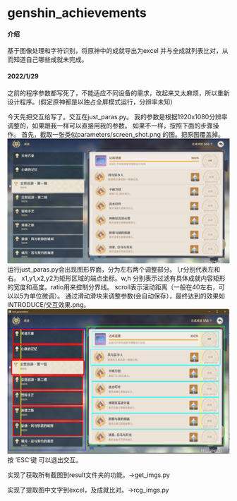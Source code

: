 # genshin_achievements

#### 介绍
基于图像处理和字符识别，将原神中的成就导出为excel 并与全成就列表比对，从而知道自己哪些成就未完成。

#### 2022/1/29
之前的程序参数都写死了，不能适应不同设备的需求，改起来又太麻烦，所以重新设计程序。(假定原神都是以独占全屏模式运行，分辨率未知）

今天先把交互给写了。交互在just_paras.py。
我的参数是根据1920x1080分辨率调整的，如果跟我一样可以直接用我的参数。
如果不一样，按照下面的步骤操作。
首先，截取一张类似parameters/screen_shot.png 的图。把原图覆盖掉。
![Image text](https://raw.githubusercontent.com/DizzyTom/GenshinAchievementsExport/main/parameters/screen_shot.png)
运行just_paras.py会出现图形界面，分为左右两个调整部分。
l,r分别代表左和右。 x1,y1,x2,y2为矩形区域的端点坐标。w,h 分别表示过滤有具体成就内容矩形的宽度和高度。ratio用来控制分界线。
scroll表示滚动距离（一般在40左右，可以以5为单位微调）。
通过滑动滑块来调整参数(会自动保存），最终达到的效果如INTRODUCE/交互效果.png。
![Image text](https://raw.githubusercontent.com/DizzyTom/GenshinAchievementsExport/main/INTRODUCE/%E4%BA%A4%E4%BA%92%E6%95%88%E6%9E%9C.png)
按 ’ESC‘键 可以退出交互。

实现了获取所有截图到result文件夹的功能。->get_imgs.py

实现了提取图中文字到excel，及成就比对。->rcg_imgs.py
